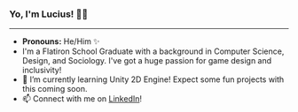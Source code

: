 ### Yo, I'm Lucius! 👋🏾

----
- **Pronouns:** He/Him ✨
- I'm a Flatiron School Graduate with a background in Computer Science, Design, and Sociology. I've got a huge passion for game design and inclusivity! 
- 🌱 I’m currently learning Unity 2D Engine! Expect some fun projects with this coming soon.
- 📫 Connect with me on [LinkedIn](https://www.linkedin.com/in/luvanslyke/)! 

<!--
**fangbalm/fangbalm** is a ✨ _special_ ✨ repository because its `README.md` (this file) appears on your GitHub profile.

Here are some ideas to get you started:

- 🔭 I’m currently working on ...
- 🌱 I’m currently learning ...
- 👯 I’m looking to collaborate on ...
- 🤔 I’m looking for help with ...
- 💬 Ask me about ...
- 📫 How to reach me: ...
- 😄 Pronouns: ...
- ⚡ Fun fact: ...
-->
